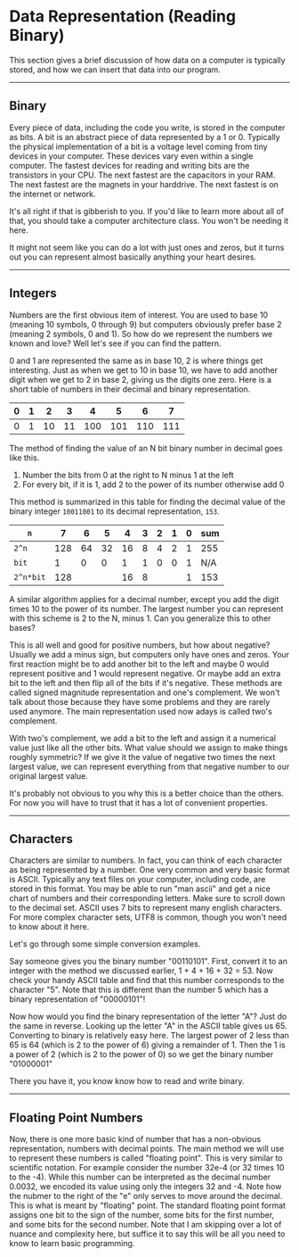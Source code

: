 # Data Representation (Reading Binary)

This section gives a brief discussion of how data on a computer is typically
stored, and how we can insert that data into our program.

-------------------------------------------------------------------------------
## Binary

Every piece of data, including the code you write, is stored in the computer as
bits.  A bit is an abstract piece of data represented by a 1 or 0.  Typically
the physical implementation of a bit is a voltage level coming from tiny
devices in your computer.  These devices vary even within a single computer.
The fastest devices for reading and writing bits are the transistors in your
CPU.  The next fastest are the capacitors in your RAM.  The next fastest are
the magnets in your harddrive.  The next fastest is on the internet or
network.

It's all right if that is gibberish to you.  If you'd like to learn more about
all of that, you should take a computer architecture class.  You won't be
needing it here.

It might not seem like you can do a lot with just ones and zeros, but it turns
out you can represent almost basically anything your heart desires.

-------------------------------------------------------------------------------
## Integers
Numbers are the first obvious item of interest.  You are used to base 10
(meaning 10 symbols, 0 through 9) but computers obviously prefer base 2
(meaning 2 symbols, 0 and 1).  So how do we represent the numbers we known and
love?  Well let's see if you can find the pattern.

0 and 1 are represented the same as in base 10, 2 is where things get
interesting.  Just as when we get to 10 in base 10, we have to add another
digit when we get to 2 in base 2, giving us the digits one zero.  Here is
a short table of numbers in their decimal and binary representation.

| 0 | 1 | 2  | 3  | 4   | 5   | 6   | 7   |
|---|---|----|----|-----|-----|-----|-----|
| 0 | 1 | 10 | 11 | 100 | 101 | 110 | 111 |

The method of finding the value of an N bit binary number in decimal goes like
this.

1. Number the bits from 0 at the right to N minus 1 at the left
2. For every bit, if it is 1, add 2 to the power of its number otherwise add 0

This method is summarized in this table for finding the decimal value of the
binary integer `10011001` to its decimal representation, `153`.

| `n`       | 7   | 6  | 5  | 4  | 3 | 2 | 1 | 0 | sum |
|-----------|-----|----|----|----|---|---|---|---|-----|
| `2^n`     | 128 | 64 | 32 | 16 | 8 | 4 | 2 | 1 | 255 |
| `bit`     | 1   | 0  | 0  | 1  | 1 | 0 | 0 | 1 | N/A |
| `2^n*bit` | 128 |    |    | 16 | 8 |   |   | 1 | 153 |

A similar algorithm applies for a decimal number, except you add the digit
times 10 to the power of its number.  The largest number you can represent
with this scheme is 2 to the N, minus 1.  Can you generalize this to other
bases?

This is all well and good for positive numbers, but how about negative?
Usually we add a minus sign, but computers only have ones and zeros.  Your
first reaction might be to add another bit to the left and maybe 0 would
represent positive and 1 would represent negative.  Or maybe add an extra bit
to the left and then flip all of the bits if it's negative.  These methods
are called signed magnitude representation and one's complement.  We won't
talk about those because they have some problems and they are rarely used
anymore.  The main representation used now adays is called two's complement.

With two's complement, we add a bit to the left and assign it a numerical value
just like all the other bits.  What value should we assign to make things 
roughly symmetric?  If we give it the value of negative two times the next
largest value, we can represent everything from that negative number to our
original largest value.

It's probably not obvious to you why this is a better choice than the others.
For now you will have to trust that it has a lot of convenient properties.

-------------------------------------------------------------------------------
## Characters

Characters are similar to numbers.  In fact, you can think of each character as
being represented by a number.  One very common and very basic format is
ASCII.  Typically any text files on your computer, including code, are stored
in this format.  You may be able to run "man ascii" and get a nice chart of
numbers and their corresponding letters.  Make sure to scroll down to the
decimal set.  ASCII uses 7 bits to represent many english characters.  For more
complex character sets, UTF8 is common, though you won't need to know about it
here.

Let's go through some simple conversion examples.

Say someone gives you the binary number "00110101".  First, convert it to an
integer with the method we discussed earlier, 1 + 4 + 16 + 32 = 53.  Now check
your handy ASCII table and find that this number corresponds to the character
"5".  Note that this is different than the number 5 which has a binary
representation of "00000101"!

Now how would you find the binary representation of the letter "A"?  Just do
the same in reverse.  Looking up the letter "A" in the ASCII table gives
us 65.  Converting to binary is relatively easy here.  The largest power
of 2 less than 65 is 64 (which is 2 to the power of 6) giving a remainder of 1.
Then the 1 is a power of 2 (which is 2 to the power of 0) so we get the binary
number "01000001"

There you have it, you know know how to read and write binary.

-------------------------------------------------------------------------------
## Floating Point Numbers
Now, there is one more basic kind of number that has a non-obvious
representation, numbers with decimal points.  The main method we will use
to represent these numbers is called "floating point".  This is very similar
to scientific notation.  For example consider the number 32e-4 (or 32 times
10 to the -4).  While this number can be interpreted as the decimal number
0.0032, we encoded its value using only the integers 32 and -4.  Note how the
nubmer to the right of the "e" only serves to move around the decimal.  This
is what is meant by "floating" point.  The standard floating point format
assigns one bit to the sign of the number, some bits for the first number,
and some bits for the second number.  Note that I am skipping over a lot of
nuance and complexity here, but suffice it to say this will be all you need to
know to learn basic programming.
